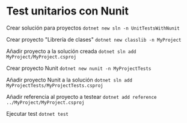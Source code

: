 # Test unitarios con Nunit

Crear solución para proyectos
```dotnet new sln -n UnitTestsWithNunit```

Crear proyecto "Librería de clases"
```dotnet new classlib -n MyProject```

Añadir proyecto a la solución creada
```dotnet sln add MyProject/MyProject.csproj```

Crear proyecto Nunit
```dotnet new nunit -n MyProjectTests```

Añadir proyecto Nunit a la solución
```dotnet sln add MyProjectTests/MyProjectTests.csproj```

Añadir referencia al proyecto a testear
```dotnet add reference ../MyProject/MyProject.csproj```

Ejecutar test
```dotnet test```